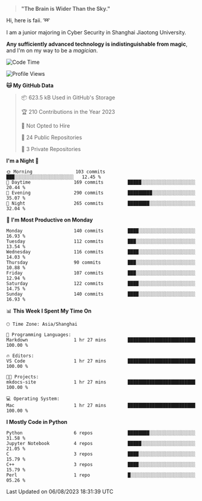 > **"The Brain is Wider Than the Sky."**

  Hi, here is faii. :loop:  
  
  I am a junior majoring in Cyber Security in Shanghai Jiaotong University.
  
  **Any sufficiently advanced technology is indistinguishable from magic**, and I'm on my way to be a *magician*.

<!--START_SECTION:waka-->
![Code Time](http://img.shields.io/badge/Code%20Time-23%20hrs%2056%20mins-blue)

![Profile Views](http://img.shields.io/badge/Profile%20Views-11-blue)

**🐱 My GitHub Data** 

> 📦 623.5 kB Used in GitHub's Storage 
 > 
> 🏆 210 Contributions in the Year 2023
 > 
> 🚫 Not Opted to Hire
 > 
> 📜 24 Public Repositories 
 > 
> 🔑 3 Private Repositories 
 > 
**I'm a Night 🦉** 

```text
🌞 Morning                103 commits         ███░░░░░░░░░░░░░░░░░░░░░░   12.45 % 
🌆 Daytime                169 commits         █████░░░░░░░░░░░░░░░░░░░░   20.44 % 
🌃 Evening                290 commits         █████████░░░░░░░░░░░░░░░░   35.07 % 
🌙 Night                  265 commits         ████████░░░░░░░░░░░░░░░░░   32.04 % 
```
📅 **I'm Most Productive on Monday** 

```text
Monday                   140 commits         ████░░░░░░░░░░░░░░░░░░░░░   16.93 % 
Tuesday                  112 commits         ███░░░░░░░░░░░░░░░░░░░░░░   13.54 % 
Wednesday                116 commits         ████░░░░░░░░░░░░░░░░░░░░░   14.03 % 
Thursday                 90 commits          ███░░░░░░░░░░░░░░░░░░░░░░   10.88 % 
Friday                   107 commits         ███░░░░░░░░░░░░░░░░░░░░░░   12.94 % 
Saturday                 122 commits         ████░░░░░░░░░░░░░░░░░░░░░   14.75 % 
Sunday                   140 commits         ████░░░░░░░░░░░░░░░░░░░░░   16.93 % 
```


📊 **This Week I Spent My Time On** 

```text
🕑︎ Time Zone: Asia/Shanghai

💬 Programming Languages: 
Markdown                 1 hr 27 mins        █████████████████████████   100.00 % 

🔥 Editors: 
VS Code                  1 hr 27 mins        █████████████████████████   100.00 % 

🐱‍💻 Projects: 
mkdocs-site              1 hr 27 mins        █████████████████████████   100.00 % 

💻 Operating System: 
Mac                      1 hr 27 mins        █████████████████████████   100.00 % 
```

**I Mostly Code in Python** 

```text
Python                   6 repos             ████████░░░░░░░░░░░░░░░░░   31.58 % 
Jupyter Notebook         4 repos             █████░░░░░░░░░░░░░░░░░░░░   21.05 % 
C                        3 repos             ████░░░░░░░░░░░░░░░░░░░░░   15.79 % 
C++                      3 repos             ████░░░░░░░░░░░░░░░░░░░░░   15.79 % 
Perl                     1 repo              █░░░░░░░░░░░░░░░░░░░░░░░░   05.26 % 
```




 Last Updated on 06/08/2023 18:31:39 UTC
<!--END_SECTION:waka-->


